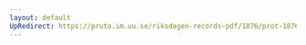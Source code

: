 ```yaml
---
layout: default
UpRedirect: https://pruto.im.uu.se/riksdagen-records-pdf/1876/prot-1876--ak--006.pdf
---
```

